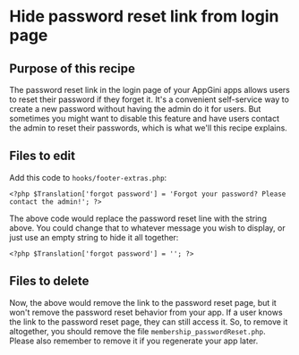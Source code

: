 # Hide password reset link from login page
## Purpose of this recipe
The password reset link in the login page of your AppGini apps allows users to reset their password if they forget it.
It's a convenient self-service way to create a new password without having the admin do it for users. But sometimes
you might want to disable this feature and have users contact the admin to reset their passwords,
which is what we'll this recipe explains.

## Files to edit
Add this code to `hooks/footer-extras.php`:

```
<?php $Translation['forgot password'] = 'Forgot your password? Please contact the admin!'; ?>
```
The above code would replace the password reset line with the string above. You could change that
to whatever message you wish to display, or just use an empty string to hide it all together:

```
<?php $Translation['forgot password'] = ''; ?>
```

## Files to delete
Now, the above would remove the link to the password reset page, but it won't remove the password reset behavior from your app.
If a user knows the link to the password reset page, they can still access it. So, to remove it altogether, you should
remove the file `membership_passwordReset.php`. Please also remember to remove it if you regenerate your app later.
